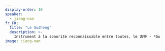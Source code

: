 ```yaml
---
display-order: 10
speaker:
  - jiang-nan
fr_FR:
  title: "Le GuZheng"
  description: >-
    Instrument à la sonorité reconnaissable entre toutes, le 古箏 - *GuZheng* est un des plus vieux instruments de musique de Chine. Son nom se compose de deux caractères : Gu qui signifie ancien et Zheng « bambou qui soutient » autre nom de la cithare. C’est un objet magnifique, chef d’oeuvre de lutherie dont les plus belles pièces sont faites en bambou pour le corps et en soie et jade pour les cordes et les chevalets. C’était à l’origine un instrument d’orchestre que l’on jouait avec d’autres instruments. Ce n’est que tardivement, au XIX<sup>e</sup> siècle qu’il est devenu un instrument soliste. Jiang Nan viendra présenter son compagnon et faire retentir ses notes au rythme des dégustations.
image: jiang-nan
---
```

